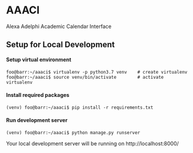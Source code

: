 # AAACI
Alexa Adelphi Academic Calendar Interface

## Setup for Local Development

#### Setup virtual environment
```console
foo@barr:~/aaaci$ virtualenv -p python3.7 venv    # create virtualenv
foo@barr:~/aaaci$ source venv/bin/activate        # activate virtualenv
```

#### Install required packages
```console
(venv) foo@barr:~/aaaci$ pip install -r requirements.txt
```

#### Run development server
```console
(venv) foo@barr:~/aaaci$ python manage.py runserver
```
Your local development server will be running on http://localhost:8000/
